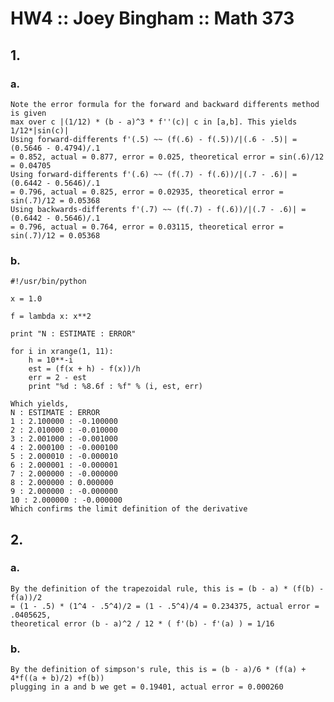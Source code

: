 # HW4 :: Joey Bingham :: Math 373

## 1.

### a. 
	Note the error formula for the forward and backward differents method is given 
	max over c |(1/12) * (b - a)^3 * f''(c)| c in [a,b]. This yields 1/12*|sin(c)|
	Using forward-differents f'(.5) ~~ (f(.6) - f(.5))/|(.6 - .5)| = (0.5646 - 0.4794)/.1 
	= 0.852, actual = 0.877, error = 0.025, theoretical error = sin(.6)/12 = 0.04705
	Using forward-differents f'(.6) ~~ (f(.7) - f(.6))/|(.7 - .6)| = (0.6442 - 0.5646)/.1 
	= 0.796, actual = 0.825, error = 0.02935, theoretical error = sin(.7)/12 = 0.05368
	Using backwards-differents f'(.7) ~~ (f(.7) - f(.6))/|(.7 - .6)| = (0.6442 - 0.5646)/.1 
	= 0.796, actual = 0.764, error = 0.03115, theoretical error = sin(.7)/12 = 0.05368

### b. 
	
	#!/usr/bin/python
	
	x = 1.0
	
	f = lambda x: x**2
	
	print "N : ESTIMATE : ERROR"
	
	for i in xrange(1, 11):
		h = 10**-i
		est = (f(x + h) - f(x))/h
		err = 2 - est
		print "%d : %8.6f : %f" % (i, est, err)
	
	Which yields,
	N : ESTIMATE : ERROR
	1 : 2.100000 : -0.100000
	2 : 2.010000 : -0.010000
	3 : 2.001000 : -0.001000
	4 : 2.000100 : -0.000100
	5 : 2.000010 : -0.000010
	6 : 2.000001 : -0.000001
	7 : 2.000000 : -0.000000
	8 : 2.000000 : 0.000000
	9 : 2.000000 : -0.000000
	10 : 2.000000 : -0.000000
	Which confirms the limit definition of the derivative 

## 2.

### a.
	By the definition of the trapezoidal rule, this is = (b - a) * (f(b) - f(a))/2
	= (1 - .5) * (1^4 - .5^4)/2 = (1 - .5^4)/4 = 0.234375, actual error = .0405625, 
	theoretical error (b - a)^2 / 12 * ( f'(b) - f'(a) ) = 1/16

### b. 
	By the definition of simpson's rule, this is = (b - a)/6 * (f(a) + 4*f((a + b)/2) +f(b))
	plugging in a and b we get = 0.19401, actual error = 0.000260
	
